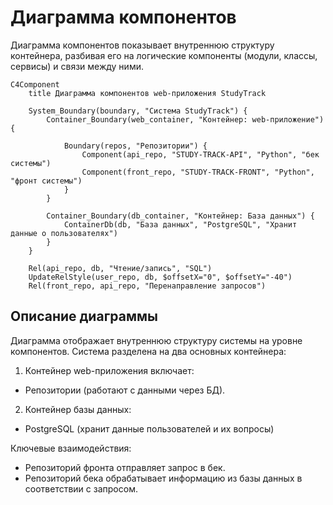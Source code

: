 # Диаграмма компонентов
Диаграмма компонентов показывает внутреннюю структуру контейнера, разбивая его на логические компоненты (модули, классы, сервисы) и связи между ними.

```mermaid
C4Component
    title Диаграмма компонентов web-приложения StudyTrack
    
    System_Boundary(boundary, "Система StudyTrack") {
        Container_Boundary(web_container, "Контейнер: web-приложение") {

            Boundary(repos, "Репозитории") {
                Component(api_repo, "STUDY-TRACK-API", "Python", "бек системы")
                Component(front_repo, "STUDY-TRACK-FRONT", "Python", "фронт системы")
            }
        }

        Container_Boundary(db_container, "Контейнер: База данных") {
            ContainerDb(db, "База данных", "PostgreSQL", "Хранит данные о пользователях")
        }
    }

    Rel(api_repo, db, "Чтение/запись", "SQL")
    UpdateRelStyle(user_repo, db, $offsetX="0", $offsetY="-40")
    Rel(front_repo, api_repo, "Перенаправление запросов")

```

## Описание диаграммы
Диаграмма отображает внутреннюю структуру системы  на уровне компонентов. Система разделена на два основных контейнера:
1. Контейнер web-приложения включает:
  - Репозитории (работают с данными через БД).
2. Контейнер базы данных:
  - PostgreSQL (хранит данные пользователей и их вопросы)

Ключевые взаимодействия:
- Репозиторий фронта отправляет запрос в бек.
- Репозиторий бека обрабатывает информацию из базы данных в соответствии с запросом.